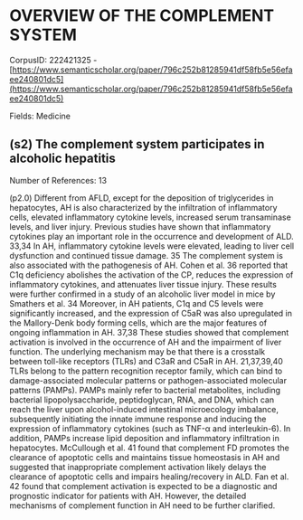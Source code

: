 # OVERVIEW OF THE COMPLEMENT SYSTEM

CorpusID: 222421325 - [https://www.semanticscholar.org/paper/796c252b81285941df58fb5e56efaee240801dc5](https://www.semanticscholar.org/paper/796c252b81285941df58fb5e56efaee240801dc5)

Fields: Medicine

## (s2) The complement system participates in alcoholic hepatitis
Number of References: 13

(p2.0) Different from AFLD, except for the deposition of triglycerides in hepatocytes, AH is also characterized by the infiltration of inflammatory cells, elevated inflammatory cytokine levels, increased serum transaminase levels, and liver injury. Previous studies have shown that inflammatory cytokines play an important role in the occurrence and development of ALD. 33,34 In AH, inflammatory cytokine levels were elevated, leading to liver cell dysfunction and continued tissue damage. 35 The complement system is also associated with the pathogenesis of AH. Cohen et al. 36 reported that C1q deficiency abolishes the activation of the CP, reduces the expression of inflammatory cytokines, and attenuates liver tissue injury. These results were further confirmed in a study of an alcoholic liver model in mice by Smathers et al. 34 Moreover, in AH patients, C1q and C5 levels were significantly increased, and the expression of C5aR was also upregulated in the Mallory-Denk body forming cells, which are the major features of ongoing inflammation in AH. 37,38 These studies showed that complement activation is involved in the occurrence of AH and the impairment of liver function. The underlying mechanism may be that there is a crosstalk between toll-like receptors (TLRs) and C3aR and C5aR in AH. 21,37,39,40 TLRs belong to the pattern recognition receptor family, which can bind to damage-associated molecular patterns or pathogen-associated molecular patterns (PAMPs). PAMPs mainly refer to bacterial metabolites, including bacterial lipopolysaccharide, peptidoglycan, RNA, and DNA, which can reach the liver upon alcohol-induced intestinal microecology imbalance, subsequently initiating the innate immune response and inducing the expression of inflammatory cytokines (such as TNF-α and interleukin-6). In addition, PAMPs increase lipid deposition and inflammatory infiltration in hepatocytes. McCullough et al. 41 found that complement FD promotes the clearance of apoptotic cells and maintains tissue homeostasis in AH and suggested that inappropriate complement activation likely delays the clearance of apoptotic cells and impairs healing/recovery in ALD. Fan et al. 42 found that complement activation is expected to be a diagnostic and prognostic indicator for patients with AH. However, the detailed mechanisms of complement function in AH need to be further clarified.
